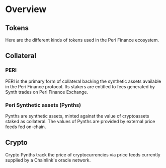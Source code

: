 # Overview

## Tokens <a id="tokens"></a>

Here are the different kinds of tokens used in the Peri Finance ecosystem.

## Collateral

### PERI

PERI is the primary form of collateral backing the synthetic assets available in the Peri Finance protocol. Its stakers are entitled to fees generated by Synth trades on Peri Finance Exchange.  


### Peri Synthetic assets \(Pynths\) <a id="synthetic-assets-synths"></a>

Pynths are synthetic assets, minted against the value of cryptoassets staked as collateral. The values of Pynths are provided by external price feeds fed on-chain.

## Crypto

Crypto Pynths track the price of cryptocurrencies via price feeds currently supplied by a  Chainlink's oracle network.


